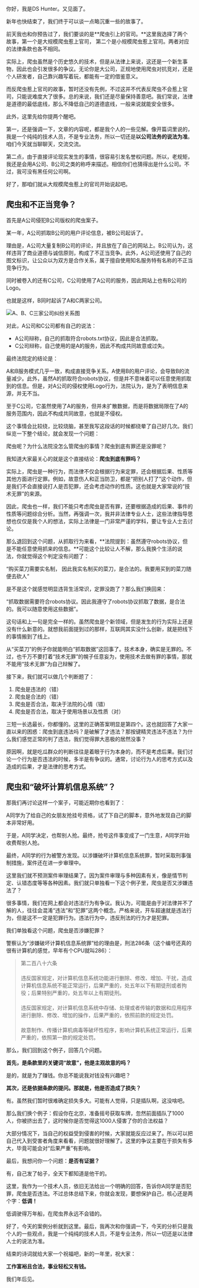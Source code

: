 你好，我是DS Hunter。又见面了。

新年也快结束了，我们终于可以谈一点略沉重一些的故事了。

前天我也和你预告过了，我们要谈的是**爬虫引上的官司。**这里我选择了两个故事，第一个是大规模爬虫惹上官司， 第二个是小规模爬虫惹上官司。两者对应的法律条款也各不相同。

实际上，爬虫虽然是个历史悠久的技术，但是从法律上来说，这还是一个新生事物，因此也会引发很多的争议。无论你是大公司，正规地使用爬虫对抗竞对，还是个人研发者，自己靠兴趣写着玩，都能有一定的借鉴意义。

而反爬虫惹上官司的故事，暂时还没有先例，不过这并不代表反爬虫不会惹上官司，只能说难度大了很多。总的来说，我们还是尽量保持善意吧。我们常说，法律是道德的最低底线，那么不降低自己的道德底线，一般来说就能安全很多。

此外，这里先给你提两个醒吧。

第一，还是强调一下，文章的内容呢，都是我个人的一些见解。像开篇词里说的，我是一个纯纯的技术人员，不是专业法务，所以一切还是**以公司法务的说法为准**。咱们今天就当聊聊天，交流交流。

第二点，由于直接评论现实发生的事情，很容易引发名誉权问题。所以，老规矩，我还是会用A公司、B公司之类的称呼来描述。相信你们也猜得出是什么公司。不过，我可没有黑任何公司啊。

好了，那咱们就从大规模爬虫惹上的官司开始说起吧。

## **爬虫和不正当竞争？**

首先是A公司侵犯B公司版权的爬虫案子。

某一年，A公司抓取B公司的用户评论信息，被B公司起诉了。

理由是，A公司大量复制B公司的评论，并且放在了自己的网站上。B公司认为，这样违背了商业道德与诚信原则，构成了不正当竞争。此外，A公司还使用了自己的图文标识，让公众以为双方是合作关系，属于擅自使用知名服务特有名称的不正当竞争行为。

同时被卷入的还有C公司，C公司使用了A公司的服务，因此网站上也有B公司的Logo。

也就是这样，B同时起诉了A和C两家公司。

![](https://static001.geekbang.org/resource/image/46/85/46ea6a1358a8f1009ea8366e6aa0a385.jpg?wh=1142x569 "A、B、C三家公司纠纷关系图")

对此，A公司和C公司都有自己的说法：

- A公司辩称，自己的抓取符合robots.txt协议，因此是合法抓取。
- C公司辩称，自己使用的是A的服务，因此不构成共同故意或过失。

最终法院定的结论是：

A和B服务模式几乎一致，构成直接竞争关系。A使用B的用户评论，会导致B的流量减少。此外，虽然A的抓取符合robots协议，但是并不意味着可以任意使用抓取到的信息。但是，对A公司的侵权使用Logo行为，法院认为，是为了表明信息来源，并无不当。

至于C公司，它虽然使用了A的服务，但并未扩散数据，而是将数据局限在了A的服务范围内，因此不构成共同故意，也就是不侵权。

这个事情会比较绕，比较烧脑，甚至我写这段话的时候都绕晕了自己好几次。我们纵览一下整个结论，就会发现一个问题：

爬虫呢？为什么法院没怎么管爬虫的事情？爬虫到底有罪还是没罪呢？

我知道大家最关心的就是这个直接结论：**爬虫到底有罪吗？**

实际上，爬虫是一种行为，而法律不仅会根据行为来定罪，还会根据后果、性质等其他方面进行定罪。例如，故意伤人和正当防卫，都是“把别人打了”这个动作，但是我们不会直接说打人是否犯罪，还会考虑动作的性质。这也就是大家常说的“技术无罪”的来源。

因此，爬虫也一样，我们不能只考虑爬虫是否有罪，还要根据造成的后果、事件的性质等问题综合分析。当然，再强调一次，我并非法律专业人士，这些法律指导思想也仅仅是我个人的想法，实际上法律是一门非常严谨的学科，要让专业人士去讨论。

那么退回到这个问题，从抓取行为来看，**法院提到：虽然遵守robots协议，但是不能任意使用抓来的信息。**可能这个比较让人不解，那么我换个生活的说法，你就觉得这个判定没有问题了：

“购买菜刀需要实名制， 因此我实名制买的菜刀，是合法的。我要用买到的菜刀随便去砍人”

是不是这个就感觉明显违背生活常识，定罪没跑了？那么我们换回来：

“抓取数据需要符合robots协议。因此我遵守了robots协议抓取了数据，是合法的。我可以随意使用这些数据”。

这句话和上一句是完全一样的。虽然爬虫是个新领域，但是发生的行为实际上还是没有什么新意的。就想我前面提到过的那样，互联网其实没什么创新，就是把线下的事情搬到了线上。

从“买菜刀”的例子你就能明白“抓取数据”这回事了。技术本身，确实是无罪的。不过，也千万不要打着“技术无罪”的幌子任意妄为，使用技术去做有罪的事情，那就不能用“技术无罪”为自己辩解了。

接下来，我们就可以做几个判断题了：

1. 爬虫是违法的（错）
2. 爬虫是合法的（错）
3. 爬虫是否合法，取决于法院的心情（错）
4. 爬虫是否合法，取决于使用场景以及性质（对）

三短一长选最长，你都懂的。这里的正确答案明显是第四个。这也就回答了大家一直以来的困惑：爬虫到底违法吗？是破解了才违法？那按键精灵违法不违法？为什么我们感觉正常的判了违法，我们觉得罪大恶极的居然没事？

原因啊，就是吃瓜群众的判断往往是着眼于行为本身的，而不是考虑后果。我们讨论一个行为是否违法的时候，多半是有争议的。通常，讨论行为人的思考方式以及造成的后果，才是法律的思考方式。

## **爬虫和“破坏计算机信息系统”？**

那我们再讨论这样一个案子，可能近期你也看到了：

A同学为了给自己的女朋友抢挂号资格，试了下自己的脚本，意外地发现自己的脚本非常好用。

于是，A同学决定，也帮别人抢。最终，抢号这件事变成了一门生意，A同学开始收费帮别人抢。

最终，A同学的行为被警方发现。以涉嫌破坏计算机信息系统罪，暂时采取刑事强制措施，案件还在进一步审理中。

这里我们就不预测案件审理结果了。因为案件审理与多种因素有关，像是情节判定、认错态度等等各种因素。我们就只单独看一下这个例子里，爬虫是否又涉嫌违法了？

很多事情，我们在网上都会对违法行为有争议。我认为，可能是由于对法律并不了解的人，往往会混淆“违法”和“犯罪”这两个概念。严格来说，开车超速就是违法行为，但是这不一定是犯罪行为。违法行为中，违反刑法的行为才是犯罪。

我们单独看这个问题，爬虫是否涉嫌犯罪？

警察认为“涉嫌破坏计算机信息系统罪”给的理由是，刑法286条（这个编号还真的很有计算机的感觉，早年有个CPU就叫286）：

> 第二百八十六条  
> 　  
> 违反国家规定，对计算机信息系统功能进行删除、修改、增加、干扰，造成计算机信息系统不能正常运行，后果严重的，处五年以下有期徒刑或者拘役；后果特别严重的，处五年以上有期徒刑。  
> 　  
> 违反国家规定，对计算机信息系统中存储、处理或者传输的数据和应用程序进行删除、修改、增加的操作，后果严重的，依照前款的规定处罚。  
> 　  
> 故意制作、传播计算机病毒等破坏性程序，影响计算机系统正常运行，后果严重的，依照第一款的规定处罚。

那么，我们回到这个例子，回答几个问题。

**首先，是条款里的关键词“故意”，他是主观故意的吗？**

是的，就是为了赚钱。你总不能说我对钱没有兴趣吧？

**其次，还是依据条款的提问。那就是，他是否造成了损失？**

有。虽然我们暂时很难确定损失多大。可能有人觉得，只是插队啊，这没啥吧。

那么我们换个例子：假设你在北京，准备摇号获取车牌，忽然前面插队了1000人，你被挤出去了，这时候你是否觉得这1000人侵害了你的合法权益？

大部分情况下，当自己的权益受到侵害的时候，大家就能反应过来了。所以可以把自己代入到受害者角度来看看，问题就很好理解了。这里的争议主要在于损失有多大，毕竟可能会对“后果严重”有影响。

最后，我想问你一个问题：**是否有证据？**

有，自己发了帖子，全天下都知道是他干的。

这里，我作为一个技术人员，依旧无法给出一个明确的回答，告诉你A同学是否犯罪，爬虫是否违法。不过总体总结下来，你就会发现，要想保护自己，核心还是两个字：**低调！**

低调驶得万年船，在爬虫界永远不会错的。

好了，今天的案例分析就到这里。最后，我再次和你强调一下，今天的分析只是我个人的一些观点，我是一个纯纯的技术人员，不是专业法务，所以一切还是以法律人士的说法为准。

结束的诗词就给大家一个祝福吧，新的一年里，祝大家：

**工作富裕且合法，事业轻松又有钱。**

我们年后见。